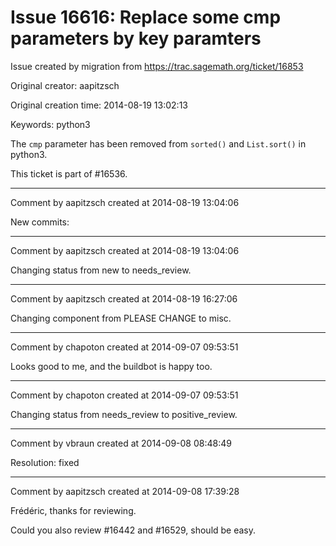 # Issue 16616: Replace some cmp parameters by key paramters

Issue created by migration from https://trac.sagemath.org/ticket/16853

Original creator: aapitzsch

Original creation time: 2014-08-19 13:02:13

Keywords: python3

The `cmp` parameter has been removed from `sorted()` and `List.sort()` in python3.

This ticket is part of #16536.


---

Comment by aapitzsch created at 2014-08-19 13:04:06

New commits:


---

Comment by aapitzsch created at 2014-08-19 13:04:06

Changing status from new to needs_review.


---

Comment by aapitzsch created at 2014-08-19 16:27:06

Changing component from PLEASE CHANGE to misc.


---

Comment by chapoton created at 2014-09-07 09:53:51

Looks good to me, and the buildbot  is happy too.


---

Comment by chapoton created at 2014-09-07 09:53:51

Changing status from needs_review to positive_review.


---

Comment by vbraun created at 2014-09-08 08:48:49

Resolution: fixed


---

Comment by aapitzsch created at 2014-09-08 17:39:28

Frédéric, thanks for reviewing.

Could you also review #16442 and #16529, should be easy.
